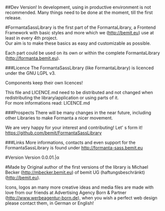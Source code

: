 ##Dev Version!
In development, using in productive environment is not recommended.
Many things need to be done at the moment, till the first release.

#FormantaSassLibrary 
is the first part of the FormantaLibrary, a Frontend Framework with basic styles and more which we (http://bemit.eu) use at least in every 4th project.  
Our aim is to make these basics as easy and customizable as possible.

Each part could be used on its own or within the complete FormantaLibrary (http://formanta.bemit.eu).

###Licence
The FormantaSassLibrary (like FormantaLibrary) is licenced under the GNU LGPL v3.

Components keep their own licences!

This file and LICENCE.md need to be distributed and not changed when redistributing the library/application or using parts of it.  
For more informations read: LICENCE.md

###Prospects
There will be many changes in the near future, including other Libraries to make Formanta a nicer movement.

We are very happy for your interest and contributing! Let' s form it!  
https://github.com/bemit/FormantaSassLibrary

###Links
More informations, contacts and even support for the FormantaSassLibrary is found under http://formanta-sass.bemit.eu

#Version
Version 0.0.01.|α

#Made by
Original author of the first versions of the library is Michael Becker (http://mbecker.bemit.eu) of bemit UG (haftungsbeschränkt) (http://bemit.eu).

Icons, logos an many more creative ideas and media files are made with love from our friends at Advertising Agency Born & Partner (http://www.werbeagentur-born.de), when you wish a perfect web design please contact them, in German or English!